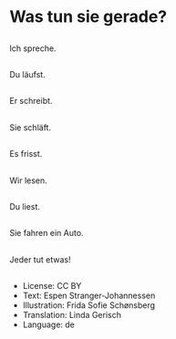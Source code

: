 # Was tun sie gerade?

##
Ich spreche.

##
Du läufst.

##
Er schreibt.

##
Sie schläft.

##
Es frisst.

##
Wir lesen.

##
Du liest.

##
Sie fahren ein Auto.

##
Jeder tut etwas!

##
* License: CC BY
* Text: Espen Stranger-Johannessen
* Illustration: Frida Sofie Schønsberg
* Translation: Linda Gerisch
* Language: de

